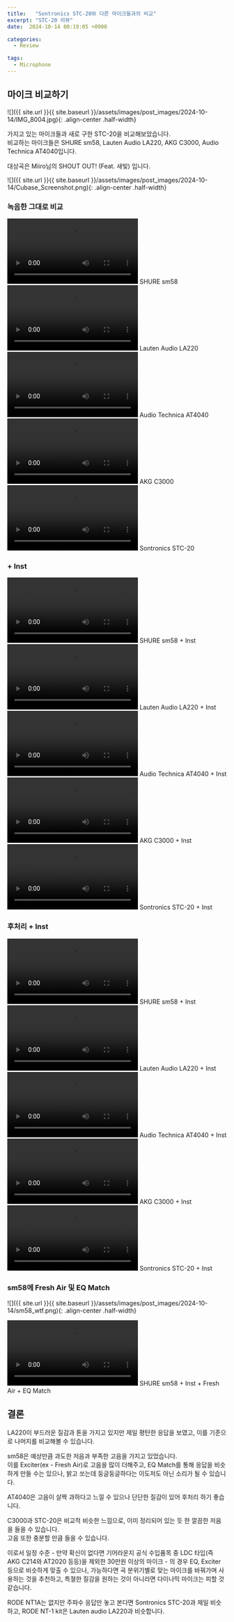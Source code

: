 ```yaml
---
title:   "Sontronics STC-20와 다른 마이크들과의 비교"
excerpt: "STC-20 리뷰"
date:  2024-10-14 00:19:05 +0900

categories:
  - Review

tags:
  - Microphone
--- 
```


## 마이크 비교하기  

![]({{ site.url }}{{ site.baseurl }}/assets/images/post_images/2024-10-14/IMG_8004.jpg){: .align-center .half-width}  

가지고 있는 마이크들과 새로 구한 STC-20을 비교해보았습니다.  
비교하는 마이크들은 SHURE sm58, Lauten Audio LA220, AKG C3000, Audio Technica AT4040입니다.  

대상곡은 Miiro님의 SHOUT OUT! (Feat. 새빛) 입니다.  

![]({{ site.url }}{{ site.baseurl }}/assets/images/post_images/2024-10-14/Cubase_Screenshot.png){: .align-center .half-width}  

### 녹음한 그대로 비교  

<video controls="" name="media">
    <source src="/yg331/assets/audio/2024-10-14/Mic_sm58.mp3" type="audio/mp3">
</video>
SHURE sm58  

<video controls="" name="media">
    <source src="/yg331/assets/audio/2024-10-14/Mic_LA220.mp3" type="audio/mp3">
</video>
Lauten Audio LA220  

<video controls="" name="media">
    <source src="/yg331/assets/audio/2024-10-14/Mic_AT4040.mp3" type="audio/mp3">
</video>
Audio Technica AT4040  

<video controls="" name="media">
    <source src="/yg331/assets/audio/2024-10-14/Mic_C3000.mp3" type="audio/mp3">
</video>
AKG C3000  

<video controls="" name="media">
    <source src="/yg331/assets/audio/2024-10-14/Mic_STC-20.mp3" type="audio/mp3">
</video>
Sontronics STC-20  

### + Inst  

<video controls="" name="media">
    <source src="/yg331/assets/audio/2024-10-14/sm58_noEffect.mp3" type="audio/mp3">
</video>
SHURE sm58 + Inst  

<video controls="" name="media">
    <source src="/yg331/assets/audio/2024-10-14/LA220_noEffect.mp3" type="audio/mp3">
</video>
Lauten Audio LA220 + Inst  

<video controls="" name="media">
    <source src="/yg331/assets/audio/2024-10-14/AT4040_noEffect.mp3" type="audio/mp3">
</video>
Audio Technica AT4040 + Inst  

<video controls="" name="media">
    <source src="/yg331/assets/audio/2024-10-14/C3000_noEffect.mp3" type="audio/mp3">
</video>
AKG C3000 + Inst  

<video controls="" name="media">
    <source src="/yg331/assets/audio/2024-10-14/STC-20_noEffect.mp3" type="audio/mp3">
</video>
Sontronics STC-20 + Inst  

### 후처리 + Inst  

<video controls="" name="media">
    <source src="/yg331/assets/audio/2024-10-14/sm58_with_sameEffect.mp3" type="audio/mp3">
</video>
SHURE sm58 + Inst  

<video controls="" name="media">
    <source src="/yg331/assets/audio/2024-10-14/LA220_with_sameEffect.mp3" type="audio/mp3">
</video>
Lauten Audio LA220 + Inst  

<video controls="" name="media">
    <source src="/yg331/assets/audio/2024-10-14/AT4040_with_sameEffect.mp3" type="audio/mp3">
</video>
Audio Technica AT4040 + Inst  

<video controls="" name="media">
    <source src="/yg331/assets/audio/2024-10-14/C3000_with_sameEffect.mp3" type="audio/mp3">
</video>
AKG C3000 + Inst  

<video controls="" name="media">
    <source src="/yg331/assets/audio/2024-10-14/STC-20_with_sameEffect.mp3" type="audio/mp3">
</video>
Sontronics STC-20 + Inst  

### sm58에 Fresh Air 및 EQ Match  

![]({{ site.url }}{{ site.baseurl }}/assets/images/post_images/2024-10-14/sm58_wtf.png){: .align-center .half-width}  

<video controls="" name="media">
    <source src="/yg331/assets/audio/2024-10-14/sm58_with_FreshAirEqMatch.mp3" type="audio/mp3">
</video>
SHURE sm58 + Inst + Fresh Air + EQ Match  

## 결론  

LA220이 부드러운 질감과 톤을 가지고 있지만 제일 평탄한 응답을 보였고, 이를 기준으로 나머지를 비교해볼 수 있습니다.  

sm58은 예상만큼 과도한 저음과 부족한 고음을 가지고 있었습니다.  
이를 Exciter(ex - Fresh Air)로 고음을 많이 더해주고, EQ Match를 통해 응답을 비슷하게 만들 수는 있으나, 밝고 쏘는데 둥글둥글하다는 이도저도 아닌 소리가 될 수 있습니다.  

AT4040은 고음이 살짝 과하다고 느낄 수 있으나 단단한 질감이 있어 후처리 하기 좋습니다.  

C3000과 STC-20은 비교적 비슷한 느낌으로, 이미 정리되어 있는 듯 한 깔끔한 저음을 들을 수 있습니다.  
고음 또한 충분할 만큼 들을 수 있습니다.  

이로서 일정 수준 - 만약 확신이 없다면 기어라운지 공식 수입품목 중 LDC 타입(즉 AKG C214와 AT2020 등등)을 제외한 30만원 이상의 마이크 - 의 경우 EQ, Exciter 등으로 비슷하게 맞출 수 있으나, 가능하다면 곡 분위기별로 맞는 마이크를 바꿔가며 사용하는 것을 추천하고, 특졀한 질감을 원하는 것이 아니라면 다이나믹 마이크는 피할 것 같습니다.  

RODE NT1A는 없지만 주파수 응답만 놓고 본다면 Sontronics STC-20과 제일 비슷하고, RODE NT-1 kit은 Lauten audio LA220과 비슷합니다.  
